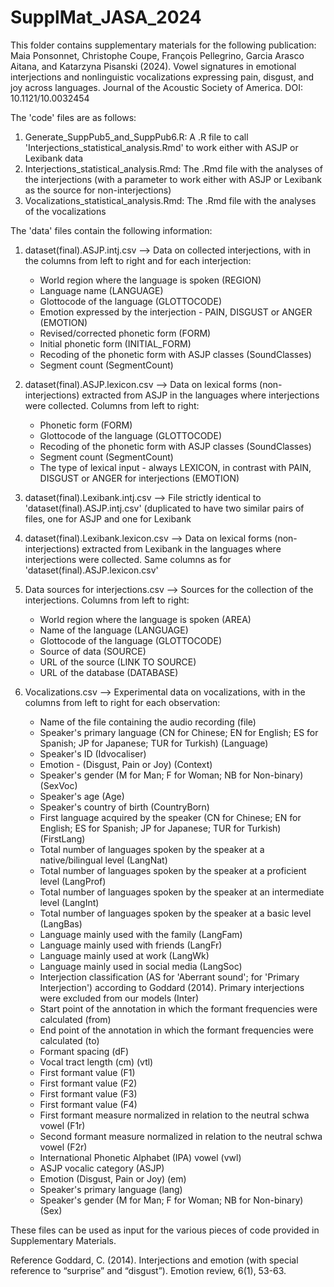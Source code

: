 # SupplMat_JASA_2024

This folder contains supplementary materials for the following publication:
Maia Ponsonnet, Christophe Coupe, François Pellegrino, Garcia Arasco Aitana, and Katarzyna Pisanski (2024). Vowel signatures in emotional interjections and nonlinguistic vocalizations expressing pain, disgust, and joy across languages. Journal of the Acoustic Society of America. DOI: 10.1121/10.0032454

The 'code' files are as follows:

1. Generate_SuppPub5_and_SuppPub6.R: A .R file to call 'Interjections_statistical_analysis.Rmd' to work either with ASJP or Lexibank data
2. Interjections_statistical_analysis.Rmd: The .Rmd file with the analyses of the interjections (with a parameter to work either with ASJP or Lexibank as the source for non-interjections)
3. Vocalizations_statistical_analysis.Rmd: The .Rmd file with the analyses of the vocalizations



The 'data' files contain the following information:

1. dataset(final).ASJP.intj.csv --> Data on collected interjections, with in the columns from left to right and for each interjection:
   - World region where the language is spoken (REGION)
   - Language name (LANGUAGE)
   - Glottocode of the language (GLOTTOCODE)
   - Emotion expressed by the interjection - PAIN, DISGUST or ANGER (EMOTION)
   - Revised/corrected phonetic form (FORM)
   - Initial phonetic form (INITIAL_FORM)
   - Recoding of the phonetic form with ASJP classes (SoundClasses)
   - Segment count (SegmentCount)

2. dataset(final).ASJP.lexicon.csv --> Data on lexical forms (non-interjections) extracted from ASJP in the languages where interjections were collected. Columns from left to right:
   - Phonetic form (FORM)
   - Glottocode of the language (GLOTTOCODE)
   - Recoding of the phonetic form with ASJP classes (SoundClasses)
   - Segment count (SegmentCount)
   - The type of lexical input - always LEXICON, in contrast with PAIN, DISGUST or ANGER for interjections (EMOTION)

3. dataset(final).Lexibank.intj.csv --> File strictly identical to 'dataset(final).ASJP.intj.csv' (duplicated to have two similar pairs of files, one for ASJP and one for Lexibank

4. dataset(final).Lexibank.lexicon.csv --> Data on lexical forms (non-interjections) extracted from Lexibank in the languages where interjections were collected. Same columns as for  'dataset(final).ASJP.lexicon.csv'

5. Data sources for interjections.csv --> Sources for the collection of the interjections. Columns from left to right:
   - World region where the language is spoken (AREA)
   - Name of the language (LANGUAGE)
   - Glottocode of the language (GLOTTOCODE)
   - Source of data (SOURCE)
   - URL of the source (LINK TO SOURCE)
   - URL of the database (DATABASE) 

6. Vocalizations.csv --> Experimental data on vocalizations, with in the columns from left to right for each observation:
   - Name of the file containing the audio recording (file)
   - Speaker's primary language (CN for Chinese; EN for English; ES for Spanish; JP for Japanese; TUR for Turkish) (Language)
   - Speaker's ID (Idvocaliser)
   - Emotion - (Disgust, Pain or Joy) (Context)
   - Speaker's gender (M for Man; F for Woman; NB for Non-binary) (SexVoc)
   - Speaker's age (Age)
   - Speaker's country of birth (CountryBorn)
   - First language acquired by the speaker (CN for Chinese; EN for English; ES for Spanish; JP for Japanese; TUR for Turkish) (FirstLang)
   - Total number of languages spoken by the speaker at a native/bilingual level (LangNat)
   - Total number of languages spoken by the speaker at a proficient level (LangProf)
   - Total number of languages spoken by the speaker at an intermediate level (LangInt)
   - Total number of languages spoken by the speaker at a basic level (LangBas)
   - Language mainly used with the family (LangFam)
   - Language mainly used with friends (LangFr)
   - Language mainly used at work (LangWk)
   - Language mainly used in social media (LangSoc)
   - Interjection classification (AS for 'Aberrant sound'; for 'Primary Interjection') according to Goddard (2014). Primary interjections were excluded from our models (Inter)
   - Start point of the annotation in which the formant frequencies were calculated (from)
   - End point of the annotation in which the formant frequencies were calculated (to)
   - Formant spacing (dF)
   - Vocal tract length (cm) (vtl)
   - First formant value (F1)
   - First formant value (F2)
   - First formant value (F3)
   - First formant value (F4)
   - First formant measure normalized in relation to the neutral schwa vowel (F1r)
   - Second formant measure normalized in relation to the neutral schwa vowel (F2r)
   - International Phonetic Alphabet (IPA) vowel (vwl)
   - ASJP vocalic category (ASJP)
   - Emotion (Disgust, Pain or Joy) (em)
   - Speaker's primary language (lang)
   - Speaker's gender (M for Man; F for Woman; NB for Non-binary) (Sex)

These files can be used as input for the various pieces of code provided in Supplementary Materials.

Reference
Goddard, C. (2014). Interjections and emotion (with special reference to “surprise” and “disgust”). Emotion review, 6(1), 53-63.
